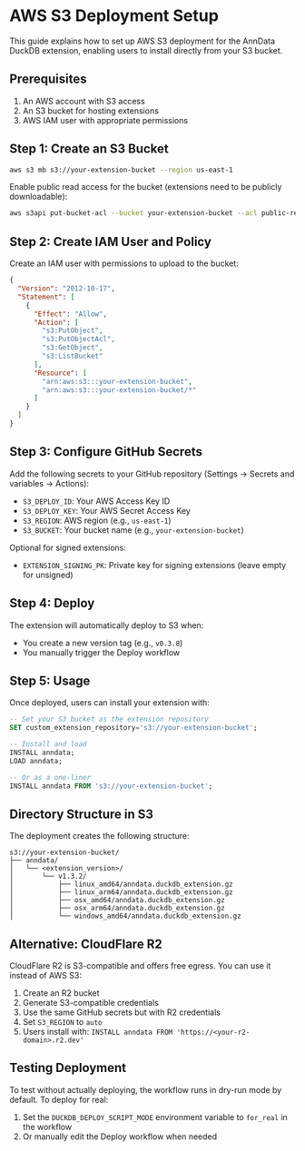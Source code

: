 # AWS S3 Deployment Setup

This guide explains how to set up AWS S3 deployment for the AnnData DuckDB extension, enabling users to install directly from your S3 bucket.

## Prerequisites

1. An AWS account with S3 access
2. An S3 bucket for hosting extensions
3. AWS IAM user with appropriate permissions

## Step 1: Create an S3 Bucket

```bash
aws s3 mb s3://your-extension-bucket --region us-east-1
```

Enable public read access for the bucket (extensions need to be publicly downloadable):

```bash
aws s3api put-bucket-acl --bucket your-extension-bucket --acl public-read
```

## Step 2: Create IAM User and Policy

Create an IAM user with permissions to upload to the bucket:

```json
{
  "Version": "2012-10-17",
  "Statement": [
    {
      "Effect": "Allow",
      "Action": [
        "s3:PutObject",
        "s3:PutObjectAcl",
        "s3:GetObject",
        "s3:ListBucket"
      ],
      "Resource": [
        "arn:aws:s3:::your-extension-bucket",
        "arn:aws:s3:::your-extension-bucket/*"
      ]
    }
  ]
}
```

## Step 3: Configure GitHub Secrets

Add the following secrets to your GitHub repository (Settings → Secrets and variables → Actions):

- `S3_DEPLOY_ID`: Your AWS Access Key ID
- `S3_DEPLOY_KEY`: Your AWS Secret Access Key
- `S3_REGION`: AWS region (e.g., `us-east-1`)
- `S3_BUCKET`: Your bucket name (e.g., `your-extension-bucket`)

Optional for signed extensions:
- `EXTENSION_SIGNING_PK`: Private key for signing extensions (leave empty for unsigned)

## Step 4: Deploy

The extension will automatically deploy to S3 when:
- You create a new version tag (e.g., `v0.3.8`)
- You manually trigger the Deploy workflow

## Step 5: Usage

Once deployed, users can install your extension with:

```sql
-- Set your S3 bucket as the extension repository
SET custom_extension_repository='s3://your-extension-bucket';

-- Install and load
INSTALL anndata;
LOAD anndata;

-- Or as a one-liner
INSTALL anndata FROM 's3://your-extension-bucket';
```

## Directory Structure in S3

The deployment creates the following structure:
```
s3://your-extension-bucket/
├── anndata/
│   └── <extension_version>/
│       └── v1.3.2/
│           ├── linux_amd64/anndata.duckdb_extension.gz
│           ├── linux_arm64/anndata.duckdb_extension.gz
│           ├── osx_amd64/anndata.duckdb_extension.gz
│           ├── osx_arm64/anndata.duckdb_extension.gz
│           └── windows_amd64/anndata.duckdb_extension.gz
```

## Alternative: CloudFlare R2

CloudFlare R2 is S3-compatible and offers free egress. You can use it instead of AWS S3:

1. Create an R2 bucket
2. Generate S3-compatible credentials
3. Use the same GitHub secrets but with R2 credentials
4. Set `S3_REGION` to `auto`
5. Users install with: `INSTALL anndata FROM 'https://<your-r2-domain>.r2.dev'`

## Testing Deployment

To test without actually deploying, the workflow runs in dry-run mode by default. To deploy for real:
1. Set the `DUCKDB_DEPLOY_SCRIPT_MODE` environment variable to `for_real` in the workflow
2. Or manually edit the Deploy workflow when needed